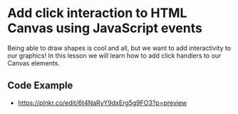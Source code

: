 # Add click interaction to HTML Canvas using JavaScript events
Being able to draw shapes is cool and all, but we want to add interactivity to our graphics! In this lesson we will learn how to add click handlers to our Canvas elements.

## Code Example
- https://plnkr.co/edit/6t4NaRyY9dxErg5g9FO3?p=preview
